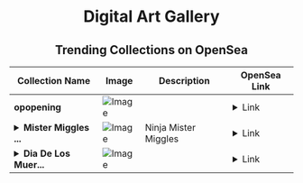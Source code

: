 <div align="center">

# Digital Art Gallery

## Trending Collections on OpenSea

| Collection Name                       | Image                                                                                     | Description                       | OpenSea Link                                                                                          |
|---------------------------------------|-------------------------------------------------------------------------------------------|-----------------------------------|--------------------------------------------------------------------------------------------------------|
| **opopening** | ![Image](https://i.seadn.io/s/raw/files/082c0bb32b58e559b5def89ed42b9de0.png?w=500&auto=format?w=200&auto=format) |  | <details><summary>Link</summary>[opopening](https://opensea.io/collection/opopening)</details> |
| **<details><summary>Mister Miggles ...</summary>Mister Miggles from Konoha</details>** | ![Image](https://i.seadn.io/s/raw/files/11d011bd9cfb0410bee24efb5754de22.png?w=500&auto=format?w=200&auto=format) | Ninja Mister Miggles | <details><summary>Link</summary>[Mister Miggles from Konoha](https://opensea.io/collection/mister-miggles-from-konoha)</details> |
| **<details><summary>Dia De Los Muer...</summary>Dia De Los Muertos</details>** | ![Image](https://i.seadn.io/s/raw/files/06ad62238bb337cad8b92640e4f51d4b.jpg?w=500&auto=format?w=200&auto=format) |  | <details><summary>Link</summary>[Dia De Los Muertos](https://opensea.io/collection/dia-de-los-muertos-12)</details> |

</div>